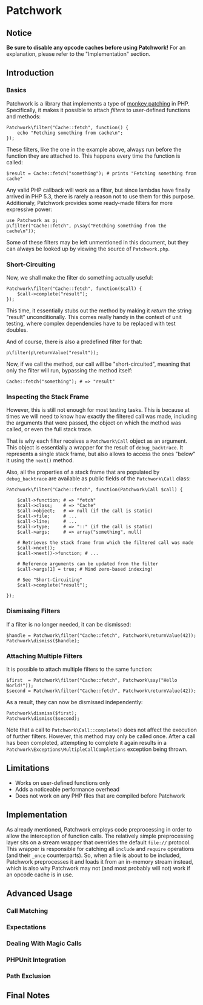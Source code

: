 # Patchwork

## Notice

**Be sure to disable any opcode caches before using Patchwork!** For an explanation, please refer to the "Implementation" section.

## Introduction

### Basics

Patchwork is a library that implements a type of [monkey patching](http://en.wikipedia.org/wiki/Monkey_patch) in PHP. Specifically, it makes it possible to attach _filters_ to user-defined functions and methods:

	Patchwork\filter("Cache::fetch", function() {
		echo "Fetching something from cache\n";
	});

These filters, like the one in the example above, always run before the function they are attached to. This happens every time the function is called:

	$result = Cache::fetch("something"); # prints "Fetching something from cache"

Any valid PHP callback will work as a filter, but since lambdas have finally arrived in PHP 5.3, there is rarely a reason not to use them for this purpose. Additionaly, Patchwork provides some ready-made filters for more expressive power:

	use Patchwork as p;
	p\filter("Cache::fetch", p\say("Fetching something from the cache\n"));
	
Some of these filters may be left unmentioned in this document, but they can always be looked up by viewing the source of `Patchwork.php`.

### Short-Circuiting

Now, we shall make the filter do something actually useful:

	Patchwork\filter("Cache::fetch", function($call) {
		$call->complete("result");
	});

This time, it essentially stubs out the method by making it _return_ the string "result" unconditionally. This comes really handy in the context of unit testing, where complex dependencies have to be replaced with test doubles.

And of course, there is also a predefined filter for that:

	p\filter(p\returnValue("result"));

Now, if we call the method, our call will be "short-circuited", meaning that only the filter will run, bypassing the method itself:

	Cache::fetch("something"); # => "result"

### Inspecting the Stack Frame

However, this is still not enough for most testing tasks. This is because at times we will need to know how exactly the filtered call was made, including the arguments that were passed, the object on which the method was called, or even the full stack trace.

That is why each filter receives a `Patchwork\Call` object as an argument. This object is essentially a wrapper for the result of `debug_backtrace`. It represents a single stack frame, but also allows to access the ones "below" it using the `next()` method.

Also, all the properties of a stack frame that are populated by `debug_backtrace` are available as public fields of the `Patchwork\Call` class:

	Patchwork\filter("Cache::fetch", function(Patchwork\Call $call) {
		
		$call->function; # => "fetch"
		$call->class;    # => "Cache"
		$call->object;   # => null (if the call is static)
		$call->file;     # ...
		$call->line;     # ...
		$call->type;     # => "::" (if the call is static)
		$call->args;     # => array("something", null)
		
		# Retrieves the stack frame from which the filtered call was made
		$call->next();
		$call->next()->function; # ...
		
		# Reference arguments can be updated from the filter
		$call->args[1] = true; # Mind zero-based indexing!
		
		# See "Short-Circuiting"
		$call->complete("result");
		
	});

### Dismissing Filters

If a filter is no longer needed, it can be dismissed:

	$handle = Patchwork\filter("Cache::fetch", Patchwork\returnValue(42));
	Patchwork\dismiss($handle);

### Attaching Multiple Filters

It is possible to attach multiple filters to the same function:

	$first  = Patchwork\filter("Cache::fetch", Patchwork\say("Hello World!"));
	$second = Patchwork\filter("Cache::fetch", Patchwork\returnValue(42));
	
As a result, they can now be dismissed independently:

	Patchwork\dismiss($first);
	Patchwork\dismiss($second);

Note that a call to `Patchwork\Call::complete()` does not affect the execution of further filters. However, this method may only be called once. After a call has been completed, attempting to complete it again results in a `Patchwork\Exceptions\MultipleCallCompletions` exception being thrown.

## Limitations

 - Works on user-defined functions only
 - Adds a noticeable performance overhead
 - Does not work on any PHP files that are compiled before Patchwork

## Implementation

As already mentioned, Patchwork employs code preprocessing in order to allow the interception of function calls. The relatively simple preprocessing layer sits on a stream wrapper that overrides the default `file://` protocol. This wrapper is responsible for catching all `include` and `require` operations (and their `_once` counterparts). So, when a file is about to be included, Patchwork preprocesses it and loads it from an in-memory stream instead, which is also why Patchwork may not (and most probably will not) work if an opcode cache is in use.

## Advanced Usage

### Call Matching

### Expectations

### Dealing With Magic Calls

### PHPUnit Integration

### Path Exclusion

## Final Notes